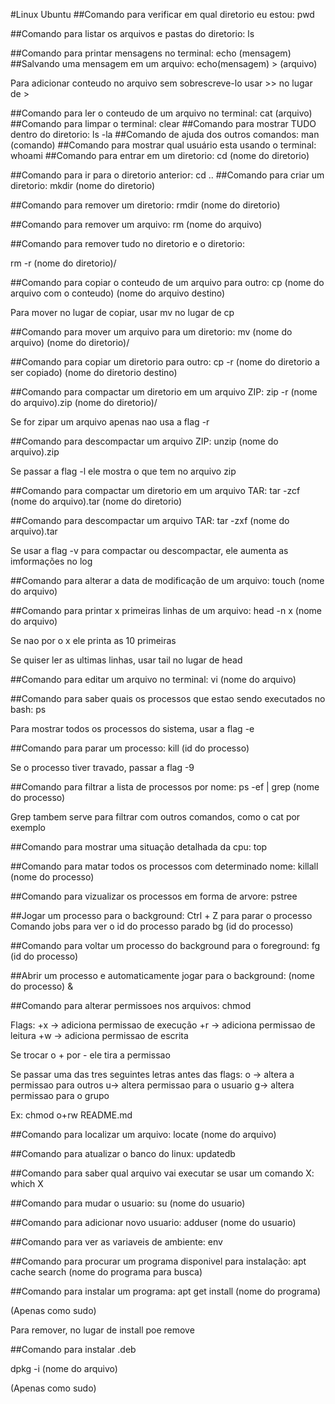 #Linux Ubuntu
##Comando para verificar em qual diretorio eu estou:
pwd

##Comando para listar os arquivos e pastas do diretorio:
ls

##Comando para printar mensagens no terminal:
echo (mensagem)
##Salvando uma mensagem em um arquivo:
echo(mensagem) > (arquivo)

Para adicionar conteudo no arquivo sem sobrescreve-lo usar >> no lugar de >

##Comando para ler o conteudo de um arquivo no terminal:
cat (arquivo)
##Comando para limpar o terminal:
clear
##Comando para mostrar TUDO dentro do diretorio:
ls -la
##Comando de ajuda dos outros comandos:
man (comando)
##Comando para mostrar qual usuário esta usando o terminal:
whoami
##Comando para entrar em um diretorio:
cd (nome do diretorio)

##Comando para ir para o diretorio anterior:
cd ..
##Comando para criar um diretorio:
mkdir (nome do diretorio)

##Comando para remover um diretorio:
rmdir (nome do diretorio) 

##Comando para remover um arquivo:
rm (nome do arquivo)

##Comando para remover tudo no diretorio e o diretorio:

rm -r (nome do diretorio)/

##Comando para copiar o conteudo de um arquivo para outro:
cp (nome do arquivo com o conteudo) (nome do arquivo destino)

Para mover no lugar de copiar, usar mv no lugar de cp

##Comando para mover um arquivo para um diretorio:
mv (nome do arquivo) (nome do diretorio)/

##Comando para copiar um diretorio para outro:
cp -r (nome do diretorio a ser copiado) (nome do diretorio destino)

##Comando para compactar um diretorio em um arquivo ZIP:
zip -r (nome do arquivo).zip (nome do diretorio)/

Se for zipar um arquivo apenas nao usa a flag -r

##Comando para descompactar um arquivo ZIP:
unzip (nome do arquivo).zip

Se passar a flag -l ele mostra o que tem no arquivo zip

##Comando para compactar um diretorio em um arquivo TAR:
tar -zcf (nome do arquivo).tar (nome do diretorio)

##Comando para descompactar um arquivo TAR:
tar -zxf  (nome do arquivo).tar

Se usar a flag -v para compactar ou descompactar, ele aumenta as imformações no log

##Comando para alterar a data de modificação de um arquivo:
touch (nome do arquivo)

##Comando para printar x primeiras linhas de um arquivo:
head -n x (nome do arquivo)

Se nao por o x ele printa as 10 primeiras

Se quiser ler as ultimas linhas, usar tail no lugar de head

##Comando para editar um arquivo no terminal:
vi (nome do arquivo)

##Comando para saber quais os processos que estao sendo executados no bash:
ps 

Para mostrar todos os processos do sistema, usar a flag -e 

##Comando para parar um processo:
kill (id do processo)

Se o processo tiver travado, passar a flag -9

##Comando para filtrar a lista de processos por nome:
ps -ef | grep (nome do processo)

Grep tambem serve para filtrar com outros comandos, como o cat por exemplo

##Comando para mostrar uma situação detalhada da cpu:
top

##Comando para matar todos os processos com determinado nome:
killall (nome do processo)

##Comando para vizualizar os processos em forma de arvore:
pstree

##Jogar um processo para o background:
Ctrl + Z para parar o processo
Comando jobs para ver o id do processo parado
bg (id do processo)

##Comando para voltar um processo do background para o foreground:
fg (id do processo)

##Abrir um processo e automaticamente jogar para o background:
(nome do processo) &

##Comando para alterar permissoes nos arquivos:
chmod 

Flags:
+x -> adiciona permissao de execução
+r -> adiciona permissao de leitura
+w -> adiciona permissao de escrita

Se trocar o + por - ele tira a permissao

Se passar uma das tres seguintes letras antes das flags:
o -> altera a permissao para outros
u-> altera permissao para o usuario
g-> altera permissao para o grupo

Ex: chmod o+rw README.md

##Comando para localizar um arquivo:
locate (nome do arquivo)

##Comando para atualizar o banco do linux:
updatedb

##Comando para saber qual arquivo vai executar se usar um comando X:
which X

##Comando para mudar o usuario:
su (nome do usuario)

##Comando para adicionar novo usuario:
adduser (nome do usuario)

##Comando para ver as variaveis de ambiente:
env

##Comando para procurar um programa disponivel para instalação:
apt cache search (nome do programa para busca)

##Comando para instalar um programa:
apt get install (nome do programa)

(Apenas como sudo)

Para remover, no lugar de install poe remove

##Comando para instalar .deb

dpkg -i (nome do arquivo)

(Apenas como sudo)










